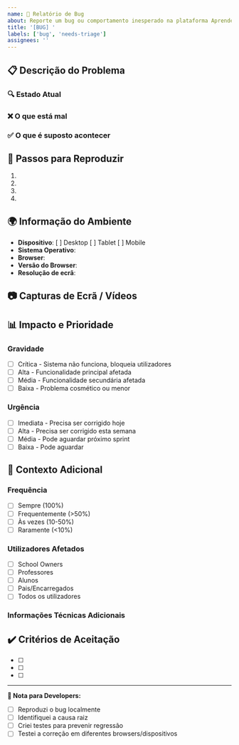```yaml
---
name: 🐛 Relatório de Bug
about: Reporte um bug ou comportamento inesperado na plataforma Aprende Comigo
title: '[BUG] '
labels: ['bug', 'needs-triage']
assignees: ''
---
```


## 📋 Descrição do Problema

### 🔍 Estado Atual
<!-- Descreva de forma objetiva o que acontece atualmente. Seja específico e detalhado. -->


### ❌ O que está mal
<!-- Explique claramente porque é que o comportamento atual está errado. 
     - O que está a impactar? 
     - Porque é que isto é um problema para o utilizador ou para a plataforma?
     - Quantos utilizadores são afetados? -->


### ✅ O que é suposto acontecer
<!-- Descreva de forma clara e objetiva qual o comportamento correto esperado.
     Use frases como: "Quando o utilizador faz X, deve acontecer Y". -->


## 🔄 Passos para Reproduzir

1. 
2. 
3. 
4. 

## 🌍 Informação do Ambiente

- **Dispositivo**: [ ] Desktop [ ] Tablet [ ] Mobile
- **Sistema Operativo**: 
- **Browser**: 
- **Versão do Browser**: 
- **Resolução de ecrã**: 

## 📷 Capturas de Ecrã / Vídeos
<!-- Anexe capturas de ecrã, vídeos ou GIFs que demonstrem o problema -->


## 📊 Impacto e Prioridade

### Gravidade
- [ ] Crítica - Sistema não funciona, bloqueia utilizadores
- [ ] Alta - Funcionalidade principal afetada
- [ ] Média - Funcionalidade secundária afetada
- [ ] Baixa - Problema cosmético ou menor

### Urgência
- [ ] Imediata - Precisa ser corrigido hoje
- [ ] Alta - Precisa ser corrigido esta semana
- [ ] Média - Pode aguardar próximo sprint
- [ ] Baixa - Pode aguardar

## 📝 Contexto Adicional

### Frequência
<!-- Com que frequência este problema acontece? -->
- [ ] Sempre (100%)
- [ ] Frequentemente (>50%)
- [ ] Às vezes (10-50%)
- [ ] Raramente (<10%)

### Utilizadores Afetados
<!-- Que tipo de utilizadores são afetados? -->
- [ ] School Owners
- [ ] Professores
- [ ] Alunos
- [ ] Pais/Encarregados
- [ ] Todos os utilizadores

### Informações Técnicas Adicionais
<!-- Mensagens de erro, logs, ou qualquer informação técnica relevante -->


## ✔️ Critérios de Aceitação
<!-- Como saberemos que o bug foi corrigido? -->

- [ ] 
- [ ] 
- [ ] 

---

**📌 Nota para Developers:**
- [ ] Reproduzi o bug localmente
- [ ] Identifiquei a causa raiz
- [ ] Criei testes para prevenir regressão
- [ ] Testei a correção em diferentes browsers/dispositivos